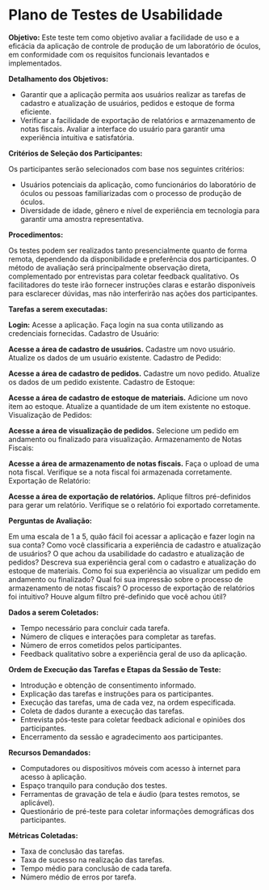 # Plano de Testes de Usabilidade

<b>Objetivo:</b> Este teste tem como objetivo avaliar a facilidade de uso e a eficácia da aplicação de controle de produção de um laboratório de óculos, em conformidade com os requisitos funcionais levantados e implementados.

<b>Detalhamento dos Objetivos:</b>

- Garantir que a aplicação permita aos usuários realizar as tarefas de cadastro e atualização de usuários, pedidos e estoque de forma eficiente.
- Verificar a facilidade de exportação de relatórios e armazenamento de notas fiscais.
Avaliar a interface do usuário para garantir uma experiência intuitiva e satisfatória.

<b>Critérios de Seleção dos Participantes:</b>

Os participantes serão selecionados com base nos seguintes critérios:
- Usuários potenciais da aplicação, como funcionários do laboratório de óculos ou pessoas familiarizadas com o processo de produção de óculos.
- Diversidade de idade, gênero e nível de experiência em tecnologia para garantir uma amostra representativa.

<b>Procedimentos:</b>

Os testes podem ser realizados tanto presencialmente quanto de forma remota, dependendo da disponibilidade e preferência dos participantes.
O método de avaliação será principalmente observação direta, complementado por entrevistas para coletar feedback qualitativo.
Os facilitadores do teste irão fornecer instruções claras e estarão disponíveis para esclarecer dúvidas, mas não interferirão nas ações dos participantes.

<b>Tarefas a serem executadas:</b>

<b>Login:</b>
Acesse a aplicação.
Faça login na sua conta utilizando as credenciais fornecidas.
Cadastro de Usuário:

<b>Acesse a área de cadastro de usuários.</b>
Cadastre um novo usuário.
Atualize os dados de um usuário existente.
Cadastro de Pedido:

<b>Acesse a área de cadastro de pedidos.</b>
Cadastre um novo pedido.
Atualize os dados de um pedido existente.
Cadastro de Estoque:

<b>Acesse a área de cadastro de estoque de materiais.</b>
Adicione um novo item ao estoque.
Atualize a quantidade de um item existente no estoque.
Visualização de Pedidos:

<b>Acesse a área de visualização de pedidos.</b>
Selecione um pedido em andamento ou finalizado para visualização.
Armazenamento de Notas Fiscais:

<b>Acesse a área de armazenamento de notas fiscais.</b>
Faça o upload de uma nota fiscal.
Verifique se a nota fiscal foi armazenada corretamente.
Exportação de Relatório:

<b>Acesse a área de exportação de relatórios.</b>
Aplique filtros pré-definidos para gerar um relatório.
Verifique se o relatório foi exportado corretamente.

<b>Perguntas de Avaliação:</b>

Em uma escala de 1 a 5, quão fácil foi acessar a aplicação e fazer login na sua conta?
Como você classificaria a experiência de cadastro e atualização de usuários?
O que achou da usabilidade do cadastro e atualização de pedidos?
Descreva sua experiência geral com o cadastro e atualização do estoque de materiais.
Como foi sua experiência ao visualizar um pedido em andamento ou finalizado?
Qual foi sua impressão sobre o processo de armazenamento de notas fiscais?
O processo de exportação de relatórios foi intuitivo? Houve algum filtro pré-definido que você achou útil?


<b>Dados a serem Coletados:</b>

- Tempo necessário para concluir cada tarefa.
- Número de cliques e interações para completar as tarefas.
- Número de erros cometidos pelos participantes.
- Feedback qualitativo sobre a experiência geral de uso da aplicação.

<b>Ordem de Execução das Tarefas e Etapas da Sessão de Teste:</b>

- Introdução e obtenção de consentimento informado.
- Explicação das tarefas e instruções para os participantes.
- Execução das tarefas, uma de cada vez, na ordem especificada.
- Coleta de dados durante a execução das tarefas.
- Entrevista pós-teste para coletar feedback adicional e opiniões dos participantes.
- Encerramento da sessão e agradecimento aos participantes.

<b>Recursos Demandados:</b>

- Computadores ou dispositivos móveis com acesso à internet para acesso à aplicação.
- Espaço tranquilo para condução dos testes.
- Ferramentas de gravação de tela e áudio (para testes remotos, se aplicável).
- Questionário de pré-teste para coletar informações demográficas dos participantes.

<b>Métricas Coletadas:</b>

- Taxa de conclusão das tarefas.
- Taxa de sucesso na realização das tarefas.
- Tempo médio para conclusão de cada tarefa.
- Número médio de erros por tarefa.
